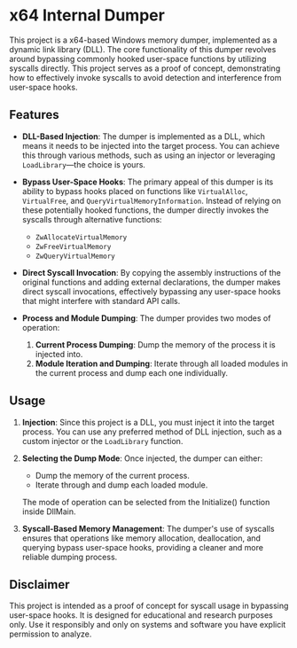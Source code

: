 # x64 Internal Dumper

This project is a x64-based Windows memory dumper, implemented as a dynamic link library (DLL). The core functionality of this dumper revolves around bypassing commonly hooked user-space functions by utilizing syscalls directly. This project serves as a proof of concept, demonstrating how to effectively invoke syscalls to avoid detection and interference from user-space hooks.

## Features

- **DLL-Based Injection**: The dumper is implemented as a DLL, which means it needs to be injected into the target process. You can achieve this through various methods, such as using an injector or leveraging `LoadLibrary`—the choice is yours.

- **Bypass User-Space Hooks**: The primary appeal of this dumper is its ability to bypass hooks placed on functions like `VirtualAlloc`, `VirtualFree`, and `QueryVirtualMemoryInformation`. Instead of relying on these potentially hooked functions, the dumper directly invokes the syscalls through alternative functions:
  - `ZwAllocateVirtualMemory`
  - `ZwFreeVirtualMemory`
  - `ZwQueryVirtualMemory`

- **Direct Syscall Invocation**: By copying the assembly instructions of the original functions and adding external declarations, the dumper makes direct syscall invocations, effectively bypassing any user-space hooks that might interfere with standard API calls.

- **Process and Module Dumping**: The dumper provides two modes of operation:
  1. **Current Process Dumping**: Dump the memory of the process it is injected into.
  2. **Module Iteration and Dumping**: Iterate through all loaded modules in the current process and dump each one individually.

## Usage

1. **Injection**: Since this project is a DLL, you must inject it into the target process. You can use any preferred method of DLL injection, such as a custom injector or the `LoadLibrary` function.

2. **Selecting the Dump Mode**: Once injected, the dumper can either:
   - Dump the memory of the current process.
   - Iterate through and dump each loaded module.

   The mode of operation can be selected from the Initialize() function inside DllMain.

3. **Syscall-Based Memory Management**: The dumper's use of syscalls ensures that operations like memory allocation, deallocation, and querying bypass user-space hooks, providing a cleaner and more reliable dumping process.

## Disclaimer

This project is intended as a proof of concept for syscall usage in bypassing user-space hooks. It is designed for educational and research purposes only. Use it responsibly and only on systems and software you have explicit permission to analyze.
